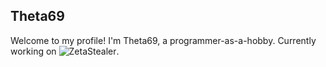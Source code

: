 ## Theta69
Welcome to my profile! I'm Theta69, a programmer-as-a-hobby. Currently working on ![ZetaStealer](https://github.com/Theta69/ZetaStealer).

<!--
**Theta69/Theta69** is a ✨ _special_ ✨ repository because its `README.md` (this file) appears on your GitHub profile.

Here are some ideas to get you started:

- 🔭 I’m currently working on ...
- 🌱 I’m currently learning ...
- 👯 I’m looking to collaborate on ...
- 🤔 I’m looking for help with ...
- 💬 Ask me about ...
- 📫 How to reach me: ...
- 😄 Pronouns: ...
- ⚡ Fun fact: ...
-->
